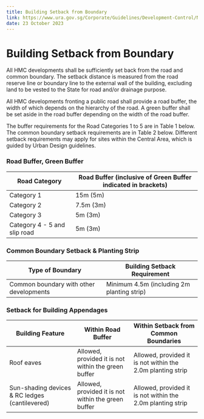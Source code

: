 ```yaml
---
title: Building Setback from Boundary
link: https://www.ura.gov.sg/Corporate/Guidelines/Development-Control/Non-Residential/HMC/Setback
date: 23 October 2023
---
```


# Building Setback from Boundary

All HMC developments shall be sufficiently set back from the road and common boundary. The setback distance is measured from the road reserve line or boundary line to the external wall of the building, excluding land to be vested to the State for road and/or drainage purpose.

All HMC developments fronting a public road shall provide a road buffer, the width of which depends on the hierarchy of the road. A green buffer shall be set aside in the road buffer depending on the width of the road buffer.

The buffer requirements for the Road Categories 1 to 5 are in Table 1 below. The common boundary setback requirements are in Table 2 below. Different setback requirements may apply for sites within the Central Area, which is guided by Urban Design guidelines.

### Road Buffer, Green Buffer

| Road Category | Road Buffer (inclusive of Green Buffer indicated in brackets) |
|---|---|
| Category 1 | 15m (5m) |
| Category 2 | 7.5m (3m) |
| Category 3 | 5m (3m) |
| Category 4 - 5 and slip road | 5m (3m) |

### Common Boundary Setback & Planting Strip

| Type of Boundary | Building Setback Requirement |
|---|---|
| Common boundary with other developments | Minimum 4.5m (including 2m planting strip) |

### Setback for Building Appendages

| Building Feature | Within Road Buffer | Within Setback from Common Boundaries |
|---|---|---|
| Roof eaves | Allowed, provided it is not within the green buffer | Allowed, provided it is not within the 2.0m planting strip |
| Sun-shading devices & RC ledges (cantilevered) | Allowed, provided it is not within the green buffer | Allowed, provided it is not within the 2.0m planting strip |


